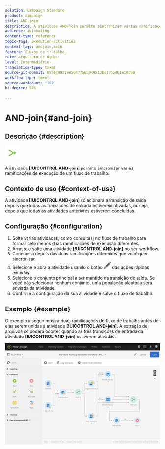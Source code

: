 ```yaml
---
solution: Campaign Standard
product: campaign
title: AND-join
description: A atividade AND-join permite sincronizar várias ramificações de execução de um fluxo de trabalho.
audience: automating
content-type: reference
topic-tags: execution-activities
context-tags: andjoin,main
feature: Fluxos de trabalho
role: Arquiteto de dados
level: Intermediário
translation-type: tm+mt
source-git-commit: 088b49931ee5047fa6b949813ba17654b1e10d60
workflow-type: tm+mt
source-wordcount: '182'
ht-degree: 98%

---
```



# AND-join{#and-join}

## Descrição {#description}

![](assets/and_join.png)

A atividade **[!UICONTROL AND-join]** permite sincronizar várias ramificações de execução de um fluxo de trabalho.

## Contexto de uso {#context-of-use}

A atividade **[!UICONTROL AND-join]** só acionará a transição de saída depois que todas as transições de entrada estiverem ativadas, ou seja, depois que todas as atividades anteriores estiverem concluídas.

## Configuração {#configuration}

1. Solte várias atividades, como consultas, no fluxo de trabalho para formar pelo menos duas ramificações de execução diferentes.
1. Arraste e solte uma atividade **[!UICONTROL AND-join]** no seu workflow.
1. Conecte-a depois das duas ramificações diferentes que você quer sincronizar.
1. Selecione e abra a atividade usando o botão ![](assets/edit_darkgrey-24px.png) das ações rápidas exibidas.
1. Selecione o conjunto principal a ser mantido na transição de saída. Se você não selecionar nenhum conjunto, uma população aleatória será enviada da atividade.
1. Confirme a configuração da sua atividade e salve o fluxo de trabalho.

## Exemplo {#example}

O exemplo a seguir mostra duas ramificações de fluxo de trabalho antes de elas serem unidas à atividade **[!UICONTROL AND-join]**. A extração de arquivos só poderá ocorrer quando as três transições de entrada da atividade **[!UICONTROL AND-join]** estiverem ativadas.

![](assets/wkf_and-join_example.png)

